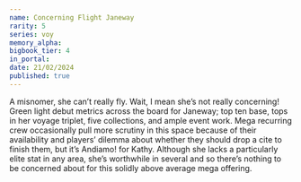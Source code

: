 ```yaml
---
name: Concerning Flight Janeway
rarity: 5
series: voy
memory_alpha:
bigbook_tier: 4
in_portal:
date: 21/02/2024
published: true
---
```


A misnomer, she can’t really fly. Wait, I mean she’s not really concerning! Green light debut metrics across the board for Janeway; top ten base, tops in her voyage triplet, five collections, and ample event work. Mega recurring crew occasionally pull more scrutiny in this space because of their availability and players’ dilemma about whether they should drop a cite to finish them, but it’s Andiamo! for Kathy. Although she lacks a particularly elite stat in any area, she’s worthwhile in several and so there’s nothing to be concerned about for this solidly above average mega offering.

